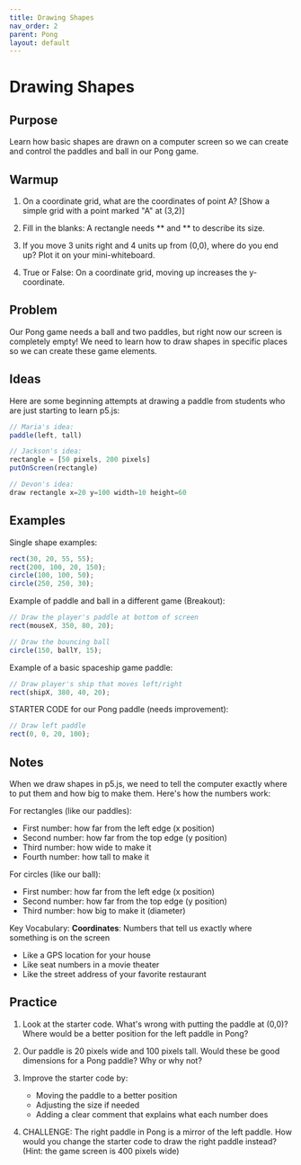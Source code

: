 ```yaml
---
title: Drawing Shapes
nav_order: 2
parent: Pong
layout: default
---
```


# Drawing Shapes

## Purpose

Learn how basic shapes are drawn on a computer screen so we can create and control the paddles and ball in our Pong game.

## Warmup

1. On a coordinate grid, what are the coordinates of point A? [Show a simple grid with a point marked "A" at (3,2)]

2. Fill in the blanks: A rectangle needs ** and ** to describe its size.
3. If you move 3 units right and 4 units up from (0,0), where do you end up? Plot it on your mini-whiteboard.

4. True or False: On a coordinate grid, moving up increases the y-coordinate.

## Problem

Our Pong game needs a ball and two paddles, but right now our screen is completely empty! We need to learn how to draw shapes in specific places so we can create these game elements.

## Ideas

Here are some beginning attempts at drawing a paddle from students who are just starting to learn p5.js:

```javascript
// Maria's idea:
paddle(left, tall)

// Jackson's idea:
rectangle = [50 pixels, 200 pixels]
putOnScreen(rectangle)

// Devon's idea:
draw rectangle x=20 y=100 width=10 height=60
```

## Examples

Single shape examples:

```javascript
rect(30, 20, 55, 55);
rect(200, 100, 20, 150);
circle(100, 100, 50);
circle(250, 250, 30);
```

Example of paddle and ball in a different game (Breakout):

```javascript
// Draw the player's paddle at bottom of screen
rect(mouseX, 350, 80, 20);

// Draw the bouncing ball
circle(150, ballY, 15);
```

Example of a basic spaceship game paddle:

```javascript
// Draw player's ship that moves left/right
rect(shipX, 380, 40, 20);
```

STARTER CODE for our Pong paddle (needs improvement):

```javascript
// Draw left paddle
rect(0, 0, 20, 100);
```

## Notes

When we draw shapes in p5.js, we need to tell the computer exactly where to put them and how big to make them. Here's how the numbers work:

For rectangles (like our paddles):

- First number: how far from the left edge (x position)
- Second number: how far from the top edge (y position)
- Third number: how wide to make it
- Fourth number: how tall to make it

For circles (like our ball):

- First number: how far from the left edge (x position)
- Second number: how far from the top edge (y position)
- Third number: how big to make it (diameter)

Key Vocabulary:
**Coordinates**: Numbers that tell us exactly where something is on the screen

- Like a GPS location for your house
- Like seat numbers in a movie theater
- Like the street address of your favorite restaurant

## Practice

1. Look at the starter code. What's wrong with putting the paddle at (0,0)? Where would be a better position for the left paddle in Pong?

2. Our paddle is 20 pixels wide and 100 pixels tall. Would these be good dimensions for a Pong paddle? Why or why not?

3. Improve the starter code by:

   - Moving the paddle to a better position
   - Adjusting the size if needed
   - Adding a clear comment that explains what each number does

4. CHALLENGE: The right paddle in Pong is a mirror of the left paddle. How would you change the starter code to draw the right paddle instead? (Hint: the game screen is 400 pixels wide)
